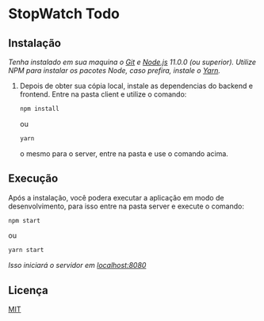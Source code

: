 # StopWatch Todo

## Instalação

_Tenha instalado em sua maquina o [Git](http://git-scm.com/) e [Node.js](http://nodejs.org/) 11.0.0 (ou superior). Utilize NPM para instalar os pacotes Node, caso prefira, instale o [Yarn](https://yarnpkg.com/)._

1. Depois de obter sua cópia local, instale as dependencias do backend e frontend. Entre na pasta client e utilize o comando: 

   ```sh
   npm install
   ```

   ou

   ```sh
   yarn
   ```

    o mesmo para o server, entre na pasta e use o comando acima.

## Execução

Após a instalação, você podera executar a aplicação em modo de desenvolvimento, para isso entre na pasta server e execute o comando:

```sh
npm start
```

ou

```sh
yarn start
```

_Isso iniciará o servidor em [localhost:8080](http://localhost:8080/)_

## Licença

[MIT](https://opensource.org/licenses/MIT)
